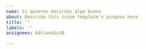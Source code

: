 ```yaml
---
name: Si quieres decirnos algo bueno
about: Describe this issue template's purpose here.
title: ''
labels: ''
assignees: AdrianaGzzB

---
```



